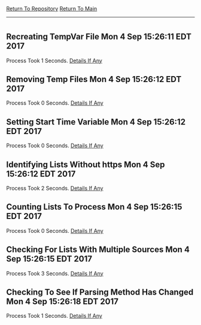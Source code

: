 [Return To Repository](https://github.com/deathbybandaid/piholeparser/)
[Return To Main](https://github.com/deathbybandaid/piholeparser/blob/master/RecentRunLogs/Mainlog.md)
____________________________________
# 
## Recreating TempVar File Mon 4 Sep 15:26:11 EDT 2017
Process Took 1 Seconds.
[Details If Any](https://github.com/deathbybandaid/piholeparser/blob/master/RecentRunLogs/TopLevelScripts//Recreating-TempVar-File.md)

## Removing Temp Files Mon 4 Sep 15:26:12 EDT 2017
Process Took 0 Seconds.
[Details If Any](https://github.com/deathbybandaid/piholeparser/blob/master/RecentRunLogs/TopLevelScripts//Removing-Temp-Files.md)

## Setting Start Time Variable Mon 4 Sep 15:26:12 EDT 2017
Process Took 0 Seconds.
[Details If Any](https://github.com/deathbybandaid/piholeparser/blob/master/RecentRunLogs/TopLevelScripts//Setting-Start-Time-Variable.md)

## Identifying Lists Without https Mon 4 Sep 15:26:12 EDT 2017
Process Took 2 Seconds.
[Details If Any](https://github.com/deathbybandaid/piholeparser/blob/master/RecentRunLogs/TopLevelScripts//Identifying-Lists-Without-https.md)

## Counting Lists To Process Mon 4 Sep 15:26:15 EDT 2017
Process Took 0 Seconds.
[Details If Any](https://github.com/deathbybandaid/piholeparser/blob/master/RecentRunLogs/TopLevelScripts//Counting-Lists-To-Process.md)

## Checking For Lists With Multiple Sources Mon 4 Sep 15:26:15 EDT 2017
Process Took 3 Seconds.
[Details If Any](https://github.com/deathbybandaid/piholeparser/blob/master/RecentRunLogs/TopLevelScripts//Checking-For-Lists-With-Multiple-Sources.md)

## Checking To See If Parsing Method Has Changed Mon 4 Sep 15:26:18 EDT 2017
Process Took 1 Seconds.
[Details If Any](https://github.com/deathbybandaid/piholeparser/blob/master/RecentRunLogs/TopLevelScripts//Checking-To-See-If-Parsing-Method-Has-Changed.md)


